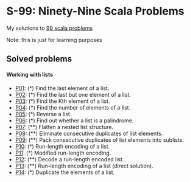 # S-99: Ninety-Nine Scala Problems

My solutions to [99 scala problems](http://aperiodic.net/phil/scala/s-99)

Note: this is just for learning purposes

## Solved problems

#### Working with lists
- [P01](src/main/scala/P01.scala): (*) Find the last element of a list.
- [P02](src/main/scala/P02.scala): (*) Find the last but one element of a list.
- [P03](src/main/scala/P03.scala): (*) Find the Kth element of a list.
- [P04](src/main/scala/P04.scala): (*) Find the number of elements of a list.
- [P05](src/main/scala/P05.scala): (*) Reverse a list.
- [P06](src/main/scala/P06.scala): (*) Find out whether a list is a palindrome.
- [P07](src/main/scala/P07.scala): (**) Flatten a nested list structure.
- [P08](src/main/scala/P08.scala): (**) Eliminate consecutive duplicates of list elements.
- [P09](src/main/scala/P09.scala): (**) Pack consecutive duplicates of list elements into sublists.
- [P10](src/main/scala/P10.scala): (*) Run-length encoding of a list.
- [P11](src/main/scala/P11.scala): (*) Modified run-length encoding.
- [P12](src/main/scala/P12.scala): (**) Decode a run-length encoded list.
- [P13](src/main/scala/P13.scala): (**) Run-length encoding of a list (direct solution).
- [P14](src/main/scala/P14.scala): (*) Duplicate the elements of a list.
